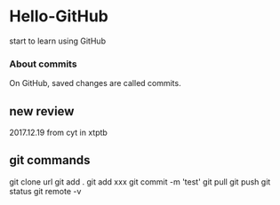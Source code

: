 # Hello-GitHub
start to learn using GitHub
### About commits
On GitHub, saved changes are called commits. 

## new review
2017.12.19 from cyt in xtptb

## git commands
git clone url
git add .
git add xxx
git commit -m 'test'
git pull
git push
git status
git remote -v
